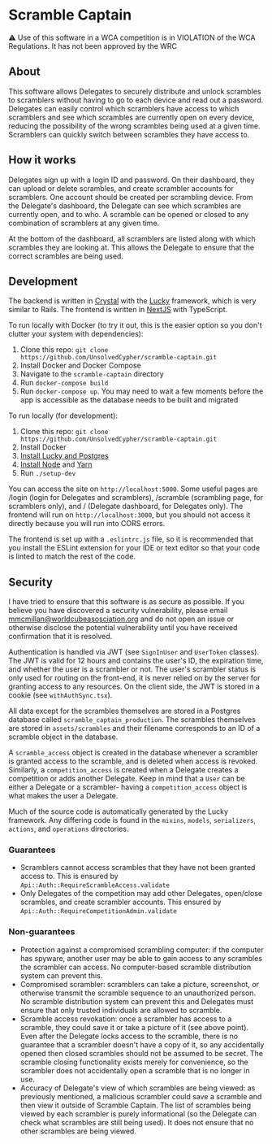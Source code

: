 # Scramble Captain
⚠️ Use of this software in a WCA competition is in VIOLATION of the WCA Regulations. It has not been approved by the WRC

## About

This software allows Delegates to securely distribute and unlock scrambles to scramblers without having to go to each device and read out a password. Delegates can easily control which scramblers have access to which scramblers and see which scrambles are currently open on every device, reducing the possibility of the wrong scrambles being used at a given time. Scramblers can quickly switch between scrambles they have access to.

## How it works

Delegates sign up with a login ID and password. On their dashboard, they can upload or delete scrambles, and create scrambler accounts for scramblers. One account should be created per scrambling device. From the Delegate's dashboard, the Delegate can see which scrambles are currently open, and to who. A scramble can be opened or closed to any combination of scramblers at any given time.

At the bottom of the dashboard, all scramblers are listed along with which scrambles they are looking at. This allows the Delegate to ensure that the correct scrambles are being used.

## Development

The backend is written in [Crystal](https://crystal-lang.org/) with the [Lucky](https://luckyframework.org/) framework, which is very similar to Rails. The frontend is written in [NextJS](https://nextjs.org/) with TypeScript.

To run locally with Docker (to try it out, this is the easier option so you don't clutter your system with dependencies):
1. Clone this repo: `git clone https://github.com/UnsolvedCypher/scramble-captain.git`
2. Install Docker and Docker Compose
3. Navigate to the `scramble-captain` directory
4. Run `docker-compose build`
5. Run `docker-compose up`. You may need to wait a few moments before the app is accessible as the database needs to be built and migrated

To run locally (for development):
1. Clone this repo: `git clone https://github.com/UnsolvedCypher/scramble-captain.git`
2. Install Docker
3. [Install Lucky and Postgres](https://luckyframework.org/guides/getting-started/installing)
4. [Install Node](https://nodejs.org/en/) and [Yarn](https://yarnpkg.com/)
5. Run `./setup-dev`

You can access the site on `http://localhost:5000`. Some useful pages are /login (login for Delegates and scramblers), /scramble (scrambling page, for scramblers only), and / (Delegate dashboard, for Delegates only). The frontend will run on `http://localhost:3000`, but you should not access it directly because you will run into CORS errors.

The frontend is set up with a `.eslintrc.js` file, so it is recommended that you install the ESLint extension for your IDE or text editor so that your code is linted to match the rest of the code.

## Security

I have tried to ensure that this software is as secure as possible. If you believe you have discovered a security vulnerability, please email mmcmillan@worldcubeasosciation.org and do not open an issue or otherwise disclose the potential vulnerability until you have received confirmation that it is resolved.

Authentication is handled via JWT (see `SignInUser` and `UserToken` classes). The JWT is valid for 12 hours and contains the user's ID, the expiration time, and whether the user is a scrambler or not. The user's scrambler status is only used for routing on the front-end, it is never relied on by the server for granting access to any resources. On the client side, the JWT is stored in a cookie (see `withAuthSync.tsx`).

All data except for the scrambles themselves are stored in a Postgres database called `scramble_captain_production`. The scrambles themselves are stored in `assets/scrambles` and their filename corresponds to an ID of a scramble object in the database.

A `scramble_access` object is created in the database whenever a scrambler is granted access to the scramble, and is deleted when access is revoked. Similarly, a `competition_access` is created when a Delegate creates a competition or adds another Delegate. Keep in mind that a `User` can be either a Delegate or a scrambler- having a `competition_access` object is what makes the user a Delegate.

Much of the source code is automatically generated by the Lucky framework. Any differing code is found in the `mixins`, `models`, `serializers`, `actions`, and `operations` directories.

### Guarantees
- Scramblers cannot access scrambles that they have not been granted access to. This is ensured by `Api::Auth::RequireScrambleAccess.validate`
- Only Delegates of the competition may add other Delegates, open/close scrambles, and create scrambler accounts. This ensured by `Api::Auth::RequireCompetitionAdmin.validate`

### Non-guarantees
- Protection against a compromised scrambling computer: if the computer has spyware, another user may be able to gain access to any scrambles the scrambler can access. No computer-based scramble distribution system can prevent this.
- Compromised scrambler: scramblers can take a picture, screenshot, or otherwise transmit the scramble sequence to an unauthorized person. No scramble distribution system can prevent this and Delegates must ensure that only trusted individuals are allowed to scramble.
- Scramble access revokation: once a scrambler has access to a scramble, they could save it or take a picture of it (see above point). Even after the Delegate locks access to the scramble, there is no guarantee that a scrambler doesn't have a copy of it, so any accidentally opened then closed scrambles should not be assumed to be secret. The scramble closing functionality exists merely for convenience, so the scrambler does not accidentally open a scramble that is no longer in use.
- Accuracy of Delegate's view of which scrambles are being viewed: as previously mentioned, a malicious scrambler could save a scramble and then view it outside of Scramble Captain. The list of scrambles being viewed by each scrambler is purely informational (so the Delegate can check what scrambles are still being used). It does not ensure that no other scrambles are being viewed.